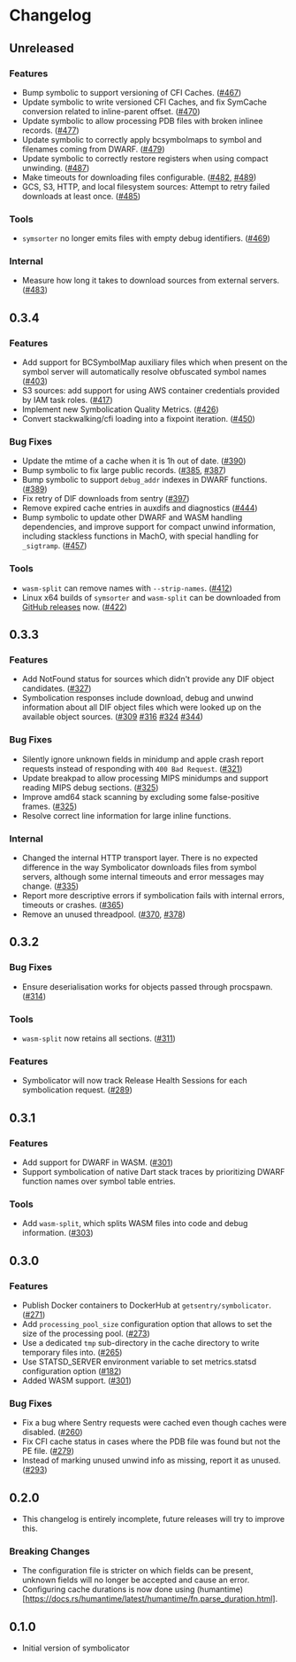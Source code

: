 # Changelog

## Unreleased

### Features

- Bump symbolic to support versioning of CFI Caches. ([#467](https://github.com/getsentry/symbolicator/pull/467))
- Update symbolic to write versioned CFI Caches, and fix SymCache conversion related to inline-parent offset. ([#470](https://github.com/getsentry/symbolicator/pull/470))
- Update symbolic to allow processing PDB files with broken inlinee records. ([#477](https://github.com/getsentry/symbolicator/pull/477))
- Update symbolic to correctly apply bcsymbolmaps to symbol and filenames coming from DWARF. ([#479](https://github.com/getsentry/symbolicator/pull/479))
- Update symbolic to correctly restore registers when using compact unwinding. ([#487](https://github.com/getsentry/symbolicator/pull/487))
- Make timeouts for downloading files configurable. ([#482](https://github.com/getsentry/symbolicator/pull/482), [#489](https://github.com/getsentry/symbolicator/pull/489))
- GCS, S3, HTTP, and local filesystem sources: Attempt to retry failed downloads at least once. ([#485](https://github.com/getsentry/symbolicator/pull/485))

### Tools

- `symsorter` no longer emits files with empty debug identifiers. ([#469](https://github.com/getsentry/symbolicator/pull/469))

### Internal

- Measure how long it takes to download sources from external servers. ([#483](https://github.com/getsentry/symbolicator/pull/483))

## 0.3.4

### Features

- Add support for BCSymbolMap auxiliary files which when present on the symbol server will automatically resolve obfuscated symbol names ([#403](https://github.com/getsentry/symbolicator/pull/403))
- S3 sources: add support for using AWS container credentials provided by IAM task roles. ([#417](https://github.com/getsentry/symbolicator/pull/417))
- Implement new Symbolication Quality Metrics. ([#426](https://github.com/getsentry/symbolicator/pull/426))
- Convert stackwalking/cfi loading into a fixpoint iteration. ([#450](https://github.com/getsentry/symbolicator/pull/450))

### Bug Fixes

- Update the mtime of a cache when it is 1h out of date. ([#390](https://github.com/getsentry/symbolicator/pull/390))
- Bump symbolic to fix large public records. ([#385](https://github.com/getsentry/symbolicator/pull/385), [#387](https://github.com/getsentry/symbolicator/pull/387))
- Bump symbolic to support `debug_addr` indexes in DWARF functions. ([#389](https://github.com/getsentry/symbolicator/pull/389))
- Fix retry of DIF downloads from sentry ([#397](https://github.com/getsentry/symbolicator/pull/397))
- Remove expired cache entries in auxdifs and diagnostics ([#444](https://github.com/getsentry/symbolicator/pull/444))
- Bump symbolic to update other DWARF and WASM handling dependencies, and improve support for compact unwind information, including stackless functions in MachO, with special handling for `_sigtramp`. ([#457](https://github.com/getsentry/symbolicator/pull/457))

### Tools

- `wasm-split` can remove names with `--strip-names`. ([#412](https://github.com/getsentry/symbolicator/pull/412))
- Linux x64 builds of `symsorter` and `wasm-split` can be downloaded from [GitHub releases](https://github.com/getsentry/symbolicator/releases/latest) now. ([#422](https://github.com/getsentry/symbolicator/pull/422))

## 0.3.3

### Features

- Add NotFound status for sources which didn't provide any DIF object candidates. ([#327](https://github.com/getsentry/symbolicator/pull/327))
- Symbolication responses include download, debug and unwind information about all DIF object files which were looked up on the available object sources. ([#309](https://github.com/getsentry/symbolicator/pull/309) [#316](https://github.com/getsentry/symbolicator/pull/316) [#324](https://github.com/getsentry/symbolicator/pull/324) [#344](https://github.com/getsentry/symbolicator/pull/344))

### Bug Fixes

- Silently ignore unknown fields in minidump and apple crash report requests instead of responding with `400 Bad Request`. ([#321](https://github.com/getsentry/symbolicator/pull/321))
- Update breakpad to allow processing MIPS minidumps and support reading MIPS debug sections. ([#325](https://github.com/getsentry/symbolicator/pull/325))
- Improve amd64 stack scanning by excluding some false-positive frames. ([#325](https://github.com/getsentry/symbolicator/pull/325))
- Resolve correct line information for large inline functions.

### Internal

- Changed the internal HTTP transport layer. There is no expected difference in the way Symbolicator downloads files from symbol servers, although some internal timeouts and error messages may change. ([#335](https://github.com/getsentry/symbolicator/pull/335))
- Report more descriptive errors if symbolication fails with internal errors, timeouts or crashes. ([#365](https://github.com/getsentry/symbolicator/pull/365))
- Remove an unused threadpool. ([#370](https://github.com/getsentry/symbolicator/pull/370), [#378](https://github.com/getsentry/symbolicator/pull/378))

## 0.3.2

### Bug Fixes

- Ensure deserialisation works for objects passed through procspawn. ([#314](https://github.com/getsentry/symbolicator/pull/314))

### Tools

- `wasm-split` now retains all sections. ([#311](https://github.com/getsentry/symbolicator/pull/311))

### Features

- Symbolicator will now track Release Health Sessions for each symbolication request. ([#289](https://github.com/getsentry/symbolicator/pull/289))

## 0.3.1

### Features

- Add support for DWARF in WASM. ([#301](https://github.com/getsentry/symbolicator/pull/301))
- Support symbolication of native Dart stack traces by prioritizing DWARF function names over symbol table entries.

### Tools

- Add `wasm-split`, which splits WASM files into code and debug information. ([#303](https://github.com/getsentry/symbolicator/pull/303))

## 0.3.0

### Features

- Publish Docker containers to DockerHub at `getsentry/symbolicator`. ([#271](https://github.com/getsentry/symbolicator/pull/271))
- Add `processing_pool_size` configuration option that allows to set the size of the processing pool. ([#273](https://github.com/getsentry/symbolicator/pull/273))
- Use a dedicated `tmp` sub-directory in the cache directory to write temporary files into. ([#265](https://github.com/getsentry/symbolicator/pull/265))
- Use STATSD_SERVER environment variable to set metrics.statsd configuration option ([#182](https://github.com/getsentry/symbolicator/pull/182))
- Added WASM support. ([#301](https://github.com/getsentry/symbolicator/pull/301))

### Bug Fixes

- Fix a bug where Sentry requests were cached even though caches were disabled. ([#260](https://github.com/getsentry/symbolicator/pull/260))
- Fix CFI cache status in cases where the PDB file was found but not the PE file. ([#279](https://github.com/getsentry/symbolicator/pull/279))
- Instead of marking unused unwind info as missing, report it as unused. ([#293](https://github.com/getsentry/symbolicator/pull/293))

## 0.2.0

- This changelog is entirely incomplete, future releases will try to improve this.

### Breaking Changes

- The configuration file is stricter on which fields can be present, unknown fields will no longer be accepted and cause an error.
- Configuring cache durations is now done using (humantime)[https://docs.rs/humantime/latest/humantime/fn.parse_duration.html].

## 0.1.0

- Initial version of symbolicator

